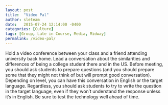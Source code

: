 ```yaml
---
layout: post
title:  "Video Pal"
author: sleteam
date:   2015-07-24 12:14:00 -0400
categories: [Culture]
tags: [Group, Late in Course, Media, Midway]
permalink: /video-pal/
---
```

Hold a video conference between your class and a friend attending university back home. Lead a conversation about the similarities and differences of being a college student there and in the US. Before meeting, you should ask students to prepare questions (and you should prepare some that they might not think of but will prompt good conversation). Depending on level, you can have this conversation in English or the target language. Regardless, you should ask students to try to write the question in the target language, even if they won’t understand the response unless it’s in English. Be sure to test the technology well ahead of time.